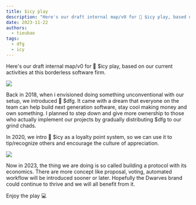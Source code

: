 ```yaml
---
title: $icy play
description: "Here's our draft internal map/v0 for 🧊 $icy play, based on our current activities at this borderless software firm..."
date: 2023-11-22
authors:
  - tieubao
tags:
  - dfg
  - icy
---
```


Here's our draft internal map/v0 for 🧊 $icy play, based on our current activities at this borderless software firm.

![](assets/df-protocol-icy-dfg_💠-df-protocol,-$icy-and-$dfg-20231122144733966.webp)

Back in 2018, when i envisioned doing something unconventional with our setup, we introduced 💎 $dfg. It came with a dream that everyone on the team can help build next generation software, stay cool making money and own something. I planned to step down and give more ownership to those who actually implement our projects by gradually distributing $dfg to our grind chads.

In 2020, we intro 🧊 $icy as a loyalty point system, so we can use it to tip/recognize others and encourage the culture of appreciation.

![](assets/df-protocol-icy-dfg_💠-df-protocol,-$icy-and-$dfg-20231122144740106.webp)

Now in 2023, the thing we are doing is so called building a protocol with its economics. There are more concept like proposal, voting, automated workflow will be introduced sooner or later. Hopefully the Dwarves brand could continue to thrive and we will all benefit from it.

Enjoy the play 💻
